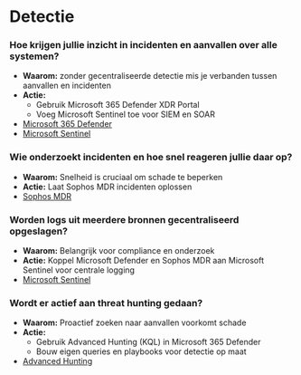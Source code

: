 # Detectie

### Hoe krijgen jullie inzicht in incidenten en aanvallen over alle systemen?
- **Waarom:** zonder gecentraliseerde detectie mis je verbanden tussen aanvallen en incidenten
- **Actie:** 
    - Gebruik Microsoft 365 Defender XDR Portal 
    - Voeg Microsoft Sentinel toe voor SIEM en SOAR
- [Microsoft 365 Defender](./plannen/Detectie.md#Microsoft-365-Defender)
- [Microsoft Sentinel](./plannen/Detectie.md#Microsoft-Sentinel)

### Wie onderzoekt incidenten en hoe snel reageren jullie daar op?
- **Waarom:** Snelheid is cruciaal om schade te beperken
- **Actie:** Laat Sophos MDR incidenten oplossen
- [Sophos MDR](./plannen/Detectie.md#Sophos-MDR)


### Worden logs uit meerdere bronnen gecentraliseerd opgeslagen?
- **Waarom:** Belangrijk voor compliance en onderzoek   
- **Actie:** Koppel Microsoft Defender en Sophos MDR aan Microsoft Sentinel voor centrale logging
- [Microsoft Sentinel](./plannen/Detectie.md#Microsoft-Sentinel)


### Wordt er actief aan threat hunting gedaan?
- **Waarom:** Proactief zoeken naar aanvallen voorkomt schade
- **Actie:** 
    - Gebruik Advanced Hunting (KQL) in Microsoft 365 Defender
    - Bouw eigen queries en playbooks voor detectie op maat
- [Advanced Hunting](./plannen/Detectie.md#Advanced-Hunting)

